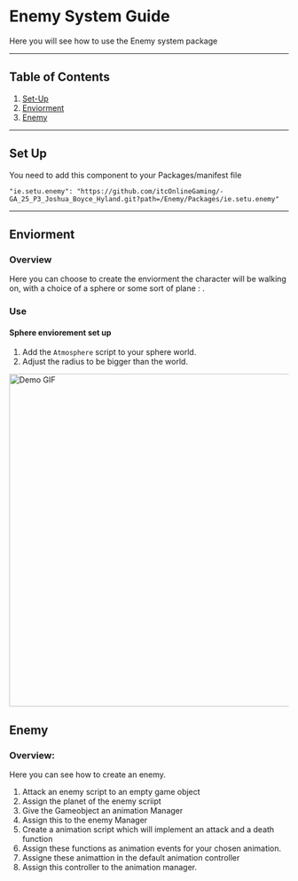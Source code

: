 # Enemy System Guide

Here you will see how to use the Enemy system package

---

## Table of Contents
1. [Set-Up](#set-up)
2. [Enviorment](#enviorement)
3. [Enemy](#enemy)


---

## Set Up
You need to add this component to your Packages/manifest file

    "ie.setu.enemy": "https://github.com/itcOnlineGaming/-GA_25_P3_Joshua_Boyce_Hyland.git?path=/Enemy/Packages/ie.setu.enemy"

---

## Enviorment

### Overview

Here you can choose to create the enviorment the character will be walking on, with a choice of a sphere or some sort of plane : .

### Use

#### Sphere enviorement set up

1. Add the `Atmosphere` script to your sphere world.
2. Adjust the radius to be bigger than the world. <br>
<img src="gif/atmosphere.gif" width="600" alt="Demo GIF"/>



## Enemy

### Overview:

Here you can see how to create an enemy.

1. Attack an enemy script to an empty game object
2. Assign the planet of the enemy scriipt
3. Give the Gameobject an animation Manager 
4. Assign this to the enemy Manager
5. Create a animation script which will implement an attack and a death function 
6. Assign these functions as animation events for your chosen animation.
7. Assigne these animattion in the default animation controller
8. Assign this controller to the animation manager.

